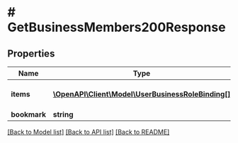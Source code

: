 # # GetBusinessMembers200Response

## Properties

Name | Type | Description | Notes
------------ | ------------- | ------------- | -------------
**items** | [**\OpenAPI\Client\Model\UserBusinessRoleBinding[]**](UserBusinessRoleBinding.md) | List of business members. |
**bookmark** | **string** |  | [optional]

[[Back to Model list]](../../README.md#models) [[Back to API list]](../../README.md#endpoints) [[Back to README]](../../README.md)
